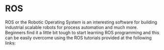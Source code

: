 # ROS
ROS or the Robotic Operating System is an interesting software for building industrial scalable robots for process automation and much more. Beginners find it a little bit tough to start learning ROS programming and this can be easily overcome using the ROS tutorials provided at the following links:
